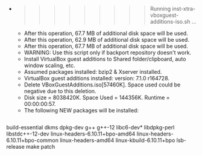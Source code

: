 * >>>>>>>>> Running inst-xtra-vboxguest-additions-iso.sh ...
  * After this operation, 67.7 MB of additional disk space will be used.
  * After this operation, 62.9 MB of additional disk space will be used.
  * After this operation, 67.7 MB of additional disk space will be used.
  * WARNING: Use this script only if backport repository doesn't work.
  * Install VirtualBox guest additions to Shared folder/clipboard, auto window scaling, etc.
  * Assumed packages installed: bzip2 & Xserver installed.
  * VirtualBox guest additions installed: version: 7.1.0 r164728.
  * Delete VBoxGuestAdditions.iso[57460K]. Space used could be negative due to this deletion.
  * Disk size = 8038420K. Space Used = 144356K. Runtime = 00:00:00:57.
  * The following NEW packages will be installed:
  ```bash
build-essential dkms dpkg-dev g++ g++-12
libc6-dev* libdpkg-perl libstdc++-12-dev linux-headers-6.10.11+bpo-amd64 linux-headers-6.10.11+bpo-common
linux-headers-amd64 linux-kbuild-6.10.11+bpo lsb-release make patch
  ```
